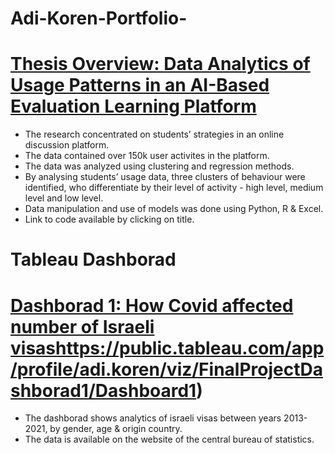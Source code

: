# Adi-Koren-Portfolio-

# [Thesis Overview: Data Analytics of Usage Patterns in an AI-Based Evaluation Learning Platform](https://github.com/koradik/Adi-Koren-Portfolio-/commit/e1cf5ace08b2f11b10de5ab3974a1e233cc43582)

* The research concentrated on students’ strategies in an online discussion platform.
* The data contained over 150k user activites in the platform.
* The data was analyzed using clustering and regression methods.
* By analysing students’ usage data, three clusters of behaviour were identified, who differentiate by their level of activity - high level, medium level and low level. 
* Data manipulation and use of models was done using Python, R & Excel.
* Link to code available by clicking on title.

# Tableau Dashborad
# [Dashborad 1: How Covid affected number of Israeli visas](https://public.tableau.com/app/profile/adi.koren/viz/FinalProjectDashborad1/Dashboard1)https://public.tableau.com/app/profile/adi.koren/viz/FinalProjectDashborad1/Dashboard1) 

* The dashborad shows analytics of israeli visas between years 2013-2021, by gender, age & origin country.
* The data is available on the website of the central bureau of statistics.
